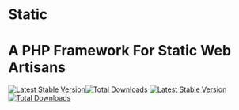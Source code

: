 # Static
A PHP Framework For Static Web Artisans
======

[![Latest Stable Version](https://poser.pugx.org/bowetech/static/v/stable.png)](https://packagist.org/packages/bowetech/static)[![Total Downloads](https://poser.pugx.org/bowetech/static/downloads.png)](https://packagist.org/packages/bowetech/static) 
[![Latest Stable Version](https://poser.pugx.org/bowetech/static/v/stable.png)](https://packagist.org/packages/bowetech/static)
[![Total Downloads](https://poser.pugx.org/bowetech/static/downloads.png)](https://packagist.org/packages/bowetech/static)
